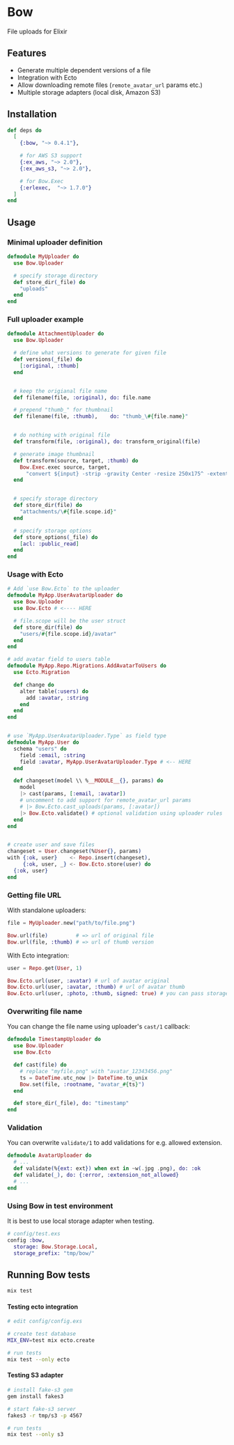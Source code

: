 # Bow

File uploads for Elixir

## Features

- Generate multiple dependent versions of a file
- Integration with Ecto
- Allow downloading remote files (`remote_avatar_url` params etc.)
- Multiple storage adapters (local disk, Amazon S3)

## Installation

```elixir
def deps do
  [
    {:bow, "~> 0.4.1"},

    # for AWS S3 support
    {:ex_aws, "~> 2.0"},
    {:ex_aws_s3, "~> 2.0"},

    # for Bow.Exec
    {:erlexec,  "~> 1.7.0"}
  ]
end
```

## Usage

### Minimal uploader definition

```elixir
defmodule MyUploader do
  use Bow.Uploader

  # specify storage directory
  def store_dir(_file) do
    "uploads"
  end
end
```

### Full uploader example

```elixir
defmodule AttachmentUploader do
  use Bow.Uploader

  # define what versions to generate for given file
  def versions(_file) do
    [:original, :thumb]
  end


  # keep the origianal file name
  def filename(file, :original), do: file.name

  # prepend "thumb_" for thumbnail
  def filename(file, :thumb),    do: "thumb_\#{file.name}"


  # do nothing with original file
  def transform(file, :original), do: transform_original(file)

  # generate image thumbnail
  def transform(source, target, :thumb) do
    Bow.Exec.exec source, target,
      "convert ${input} -strip -gravity Center -resize 250x175^ -extent 250x175 ${output}"
  end


  # specify storage directory
  def store_dir(file) do
    "attachments/\#{file.scope.id}"
  end

  # specify storage options
  def store_options(_file) do
    [acl: :public_read]
  end
end
```

### Usage with Ecto

```elixir
# Add `use Bow.Ecto` to the uploader
defmodule MyApp.UserAvatarUploader do
  use Bow.Uploader
  use Bow.Ecto # <---- HERE

  # file.scope will be the user struct
  def store_dir(file) do
    "users/#{file.scope.id}/avatar"
  end
end

# add avatar field to users table
defmodule MyApp.Repo.Migrations.AddAvatarToUsers do
  use Ecto.Migration

  def change do
    alter table(:users) do
      add :avatar, :string
    end
  end
end


# use `MyApp.UserAvatarUploader.Type` as field type
defmodule MyApp.User do
  schema "users" do
    field :email, :string
    field :avatar, MyApp.UserAvatarUploader.Type # <-- HERE
  end

  def changeset(model \\ %__MODULE__{}, params) do
    model
    |> cast(params, [:email, :avatar])
    # uncomment to add support for remote_avatar_url params
    # |> Bow.Ecto.cast_uploads(params, [:avatar])
    |> Bow.Ecto.validate() # optional validation using uploader rules
  end
end


# create user and save files
changeset = User.changeset(%User{}, params)
with {:ok, user}    <- Repo.insert(changeset),
     {:ok, user, _} <- Bow.Ecto.store(user) do
  {:ok, user}
end
```

### Getting file URL

With standalone uploaders:

```elixir
file = MyUploader.new("path/to/file.png")

Bow.url(file)         # => url of original file
Bow.url(file, :thumb) # => url of thumb version
```

With Ecto integration:

```elixir
user = Repo.get(User, 1)

Bow.Ecto.url(user, :avatar) # url of avatar original
Bow.Ecto.url(user, :avatar, :thumb) # url of avatar thumb
Bow.Ecto.url(user, :photo, :thumb, signed: true) # you can pass storage-specific options
```

### Overwriting file name

You can change the file name using uploader's `cast/1` callback:

```elixir
defmodule TimestampUploader do
  use Bow.Uploader
  use Bow.Ecto

  def cast(file) do
    # replace "myfile.png" with "avatar_12343456.png"
    ts = DateTime.utc_now |> DateTime.to_unix
    Bow.set(file, :rootname, "avatar_#{ts}")
  end

  def store_dir(_file), do: "timestamp"
end
```

### Validation

You can overwrite `validate/1` to add validations for e.g. allowed extension.

```elixir
defmodule AvatarUploader do
  # ...
  def validate(%{ext: ext}) when ext in ~w(.jpg .png), do: :ok
  def validate(_), do: {:error, :extension_not_allowed}
  # ...
end
```

### Using Bow in test environment

It is best to use local storage adapter when testing.

```elixir
# config/test.exs
config :bow,
  storage: Bow.Storage.Local,
  storage_prefix: "tmp/bow/"
```

## Running Bow tests

```bash
mix test
```

#### Testing ecto integration

```bash
# edit config/config.exs

# create test database
MIX_ENV=test mix ecto.create

# run tests
mix test --only ecto
```

#### Testing S3 adapter

```bash
# install fake-s3 gem
gem install fakes3

# start fake-s3 server
fakes3 -r tmp/s3 -p 4567

# run tests
mix test --only s3
```
